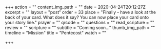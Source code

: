 +++
action = ""
content_img_path = ""
date = 2020-04-24T20:12:27Z
excerpt = ""
layout = "post"
order = 33
place = "Finally - have a look at the back of your card. What does it say? You can now place your card onto your story line."
prayer = ""
qrcode = ""
questions = ""
read_scripture = ""
review = ""
scripture = ""
subtitle = "Coming soon…"
thumb_img_path = ""
timeline = "Mission"
title = "Pentecost"
watch = ""

+++
